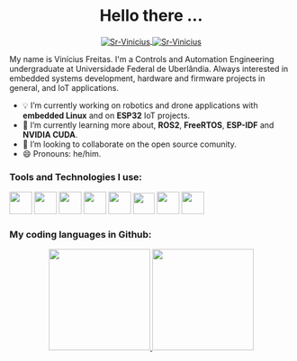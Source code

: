 <h1 align="center"> Hello there ... </h1>

<p align="center">
<a href="rodriguesvinifreitas@outlook.com" target="blank">
<img align="center" src="https://img.shields.io/badge/rodriguesvinifreitas@outlook.com-A42A04?style=for-the-badge&logo=gmail&logoColor=A42A04&labelColor=ffffff" alt="Sr-Vinicius" />
</a>

<a href="https://www.linkedin.com/in/vinícius-freitas-598b481a2/" target="blank">
<img align="center" src="https://img.shields.io/badge/-LinkedIn-A42A04?style=for-the-badge&logo=LinkedIn&logoColor=A42A04&labelColor=ffffff" alt="Sr-Vinicius" />
</a>
</p>

My name is Vinícius Freitas. I'm a Controls and Automation Engineering undergraduate at Universidade Federal de Uberlândia. Always interested in embedded systems development, hardware and firmware projects in general, and IoT applications.

- :bulb: I’m currently working on robotics and drone applications with **embedded Linux** and on **ESP32** IoT projects.
- :floppy_disk: I’m currently learning more about, **ROS2**, **FreeRTOS**, **ESP-IDF** and **NVIDIA CUDA**.
- 👯 I’m looking to collaborate on the open source comunity.
- 😄 Pronouns: he/him.


### Tools and Technologies I use:
<img src="https://cdn.jsdelivr.net/gh/devicons/devicon/icons/c/c-original.svg" width="40" height="40"/> <img src="https://cdn.jsdelivr.net/gh/devicons/devicon/icons/cplusplus/cplusplus-original.svg" width="40" height="40"/> <img src="https://cdn.jsdelivr.net/gh/devicons/devicon/icons/raspberrypi/raspberrypi-original.svg" width="40" height="40"/> <img src="https://cdn.jsdelivr.net/gh/devicons/devicon/icons/python/python-original.svg" width="40" height="40"/>  <img src="https://cdn.jsdelivr.net/gh/devicons/devicon/icons/linux/linux-original.svg" width="40" height="40"/> <img src="https://res.cloudinary.com/crunchbase-production/image/upload/c_lpad,f_auto,q_auto:eco,dpr_1/b01ulcvxyy2hcvrxqgph" width="38" height="38"/> <img src="https://gitlab.com/uploads/-/system/group/avatar/6593371/kicadlogo.png" width="40" heigth="40"/> <img src="https://cdn.jsdelivr.net/gh/devicons/devicon/icons/arduino/arduino-original-wordmark.svg" width="40" height="40"/> 

### My coding languages in Github:
<p align="center">
<a href="https://github.com/MiguelRavagnani">
<img height="180em" src="https://github-readme-stats.vercel.app/api/top-langs/?username=Sr-Vinicius&layout=compact&theme=kacho_ga" />
<img height="180em" src="https://github-readme-stats.vercel.app/api?username=Sr-Vinicius&theme=kacho_ga&layout=compact&rank_icon=github" />
</a>
</p>
